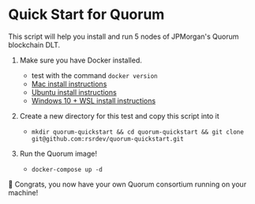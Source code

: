 # Quick Start for Quorum
This script will help you install and run 5 nodes of JPMorgan's Quorum blockchain DLT.

1. Make sure you have Docker installed.
    - test with the command `docker version`
    - [Mac install instructions](https://docs.docker.com/docker-for-mac/install/)
    - [Ubuntu install instructions](https://docs.docker.com/install/linux/docker-ce/ubuntu/)
    - [Windows 10 + WSL install instructions](https://nickjanetakis.com/blog/setting-up-docker-for-windows-and-wsl-to-work-flawlessly)

1. Create a new directory for this test and copy this script into it
    - `mkdir quorum-quickstart && cd quorum-quickstart && git clone git@github.com:rsrdev/quorum-quickstart.git`

1. Run the Quorum image!
    - `docker-compose up -d`

🎉 Congrats, you now have your own Quorum consortium running on your machine!